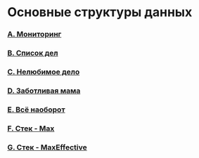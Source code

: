 # Основные структуры данных

### [A. Мониторинг](https://github.com/bitbybit/algorithms/blob/main/data_types/monitoring/)

### [B. Список дел](https://github.com/bitbybit/algorithms/blob/main/data_types/todo_list/)

### [C. Нелюбимое дело](https://github.com/bitbybit/algorithms/blob/main/data_types/unfavourite_business/)

### [D. Заботливая мама](https://github.com/bitbybit/algorithms/blob/main/data_types/caring_mom/)

### [E. Всё наоборот](https://github.com/bitbybit/algorithms/blob/main/data_types/other_way_around/)

### [F. Стек - Max](https://github.com/bitbybit/algorithms/blob/main/data_types/stack_max/)

### [G. Стек - MaxEffective](https://github.com/bitbybit/algorithms/blob/main/data_types/stack_max_effective/)
